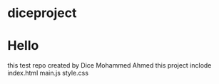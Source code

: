 # diceproject
<h1>Hello</h1>
this test repo
created by Dice Mohammed Ahmed 
this project inclode index.html main.js style.css

